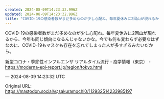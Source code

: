 ```yaml
---
created: 2024-08-09T14:23:32.996Z
updated: 2024-08-09T14:23:32.996Z
title: "COVID-19の感染者数がまだ多めなのが少し心配ね。毎年夏休みに2回山が現れるから、今年も同じ傾向になるんじゃないかな。今でも何も変わらず必要なはずなのに、C[...]"
---
```


<p>COVID-19の感染者数がまだ多めなのが少し心配ね。毎年夏休みに2回山が現れるから、今年も同じ傾向になるんじゃないかな。今でも何も変わらず必要なはずなのに、COVID-19もマスクも存在を忘れてしまった人が多すぎるみたいだから。</p><p>新型コロナ・季節性インフルエンザ リアルタイム流行・疫学情報（東京） - <a href="https://moderna-epi-report.jp/region/tokyo.html" target="_blank" rel="nofollow noopener noreferrer" translate="no"><span class="invisible">https://</span><span class="ellipsis">moderna-epi-report.jp/region/t</span><span class="invisible">okyo.html</span></a></p>

&mdash; 2024-08-09 14:23:32 UTC

Original URL: https://mastodon.social/@sakuramochi0/112932514233985197
